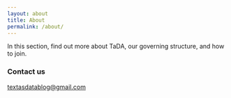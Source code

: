 ```yaml
---
layout: about
title: About
permalink: /about/
---
```


In this section, find out more about TaDA, our governing structure, and how to join.

### Contact us

[textasdatablog@gmail.com](mailto:textasdatablog@gmail.com)